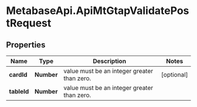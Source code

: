 # MetabaseApi.ApiMtGtapValidatePostRequest

## Properties

Name | Type | Description | Notes
------------ | ------------- | ------------- | -------------
**cardId** | **Number** | value must be an integer greater than zero. | [optional] 
**tableId** | **Number** | value must be an integer greater than zero. | 


